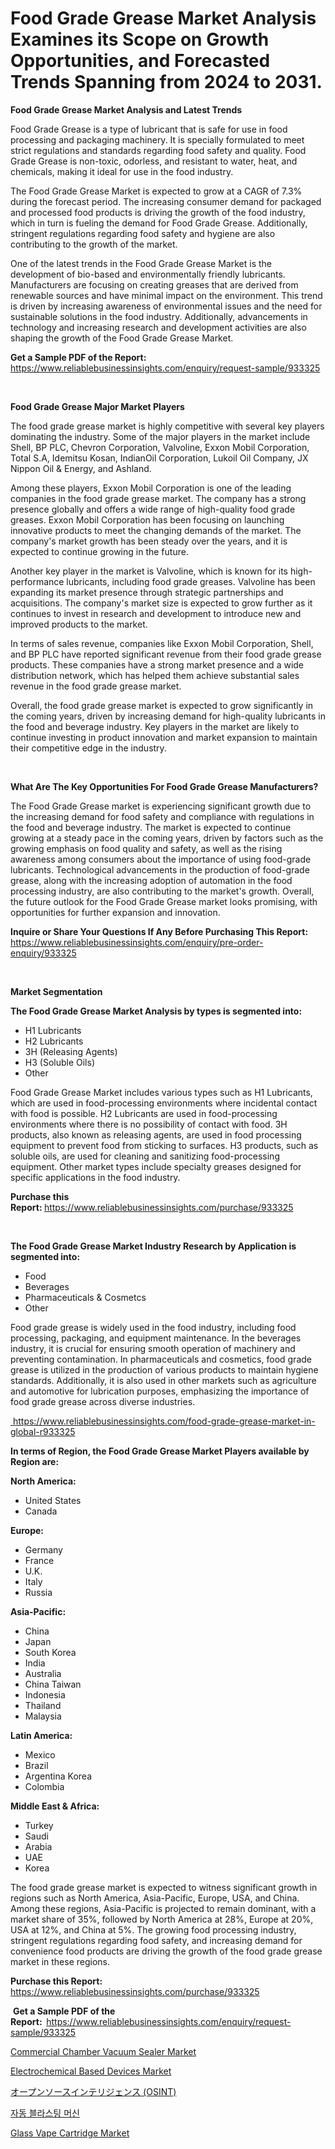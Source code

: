 <p><h1>Food Grade Grease Market Analysis Examines its Scope on Growth Opportunities, and Forecasted Trends Spanning from 2024 to 2031.</h1></p><p><strong>Food Grade Grease Market Analysis and Latest Trends</strong></p>
<p><p>Food Grade Grease is a type of lubricant that is safe for use in food processing and packaging machinery. It is specially formulated to meet strict regulations and standards regarding food safety and quality. Food Grade Grease is non-toxic, odorless, and resistant to water, heat, and chemicals, making it ideal for use in the food industry.</p><p>The Food Grade Grease Market is expected to grow at a CAGR of 7.3% during the forecast period. The increasing consumer demand for packaged and processed food products is driving the growth of the food industry, which in turn is fueling the demand for Food Grade Grease. Additionally, stringent regulations regarding food safety and hygiene are also contributing to the growth of the market.</p><p>One of the latest trends in the Food Grade Grease Market is the development of bio-based and environmentally friendly lubricants. Manufacturers are focusing on creating greases that are derived from renewable sources and have minimal impact on the environment. This trend is driven by increasing awareness of environmental issues and the need for sustainable solutions in the food industry. Additionally, advancements in technology and increasing research and development activities are also shaping the growth of the Food Grade Grease Market.</p></p>
<p><strong>Get a Sample PDF of the Report:&nbsp;</strong> <a href="https://www.reliablebusinessinsights.com/enquiry/request-sample/933325">https://www.reliablebusinessinsights.com/enquiry/request-sample/933325</a></p>
<p>&nbsp;</p>
<p><strong>Food Grade Grease Major Market Players</strong></p>
<p><p>The food grade grease market is highly competitive with several key players dominating the industry. Some of the major players in the market include Shell, BP PLC, Chevron Corporation, Valvoline, Exxon Mobil Corporation, Total S.A, Idemitsu Kosan, IndianOil Corporation, Lukoil Oil Company, JX Nippon Oil & Energy, and Ashland.</p><p>Among these players, Exxon Mobil Corporation is one of the leading companies in the food grade grease market. The company has a strong presence globally and offers a wide range of high-quality food grade greases. Exxon Mobil Corporation has been focusing on launching innovative products to meet the changing demands of the market. The company's market growth has been steady over the years, and it is expected to continue growing in the future.</p><p>Another key player in the market is Valvoline, which is known for its high-performance lubricants, including food grade greases. Valvoline has been expanding its market presence through strategic partnerships and acquisitions. The company's market size is expected to grow further as it continues to invest in research and development to introduce new and improved products to the market.</p><p>In terms of sales revenue, companies like Exxon Mobil Corporation, Shell, and BP PLC have reported significant revenue from their food grade grease products. These companies have a strong market presence and a wide distribution network, which has helped them achieve substantial sales revenue in the food grade grease market.</p><p>Overall, the food grade grease market is expected to grow significantly in the coming years, driven by increasing demand for high-quality lubricants in the food and beverage industry. Key players in the market are likely to continue investing in product innovation and market expansion to maintain their competitive edge in the industry.</p></p>
<p>&nbsp;</p>
<p><strong>What Are The Key Opportunities For Food Grade Grease Manufacturers?</strong></p>
<p><p>The Food Grade Grease market is experiencing significant growth due to the increasing demand for food safety and compliance with regulations in the food and beverage industry. The market is expected to continue growing at a steady pace in the coming years, driven by factors such as the growing emphasis on food quality and safety, as well as the rising awareness among consumers about the importance of using food-grade lubricants. Technological advancements in the production of food-grade grease, along with the increasing adoption of automation in the food processing industry, are also contributing to the market's growth. Overall, the future outlook for the Food Grade Grease market looks promising, with opportunities for further expansion and innovation.</p></p>
<p><strong>Inquire or Share Your Questions If Any Before Purchasing This Report:</strong> <a href="https://www.reliablebusinessinsights.com/enquiry/pre-order-enquiry/933325">https://www.reliablebusinessinsights.com/enquiry/pre-order-enquiry/933325</a></p>
<p>&nbsp;</p>
<p><strong>Market Segmentation</strong></p>
<p><strong>The Food Grade Grease Market Analysis by types is segmented into:</strong></p>
<p><ul><li>H1 Lubricants</li><li>H2 Lubricants</li><li>3H (Releasing Agents)</li><li>H3 (Soluble Oils)</li><li>Other</li></ul></p>
<p><p>Food Grade Grease Market includes various types such as H1 Lubricants, which are used in food-processing environments where incidental contact with food is possible. H2 Lubricants are used in food-processing environments where there is no possibility of contact with food. 3H products, also known as releasing agents, are used in food processing equipment to prevent food from sticking to surfaces. H3 products, such as soluble oils, are used for cleaning and sanitizing food-processing equipment. Other market types include specialty greases designed for specific applications in the food industry.</p></p>
<p><strong>Purchase this Report:&nbsp;</strong><a href="https://www.reliablebusinessinsights.com/purchase/933325">https://www.reliablebusinessinsights.com/purchase/933325</a></p>
<p>&nbsp;</p>
<p><strong>The Food Grade Grease Market Industry Research by Application is segmented into:</strong></p>
<p><ul><li>Food</li><li>Beverages</li><li>Pharmaceuticals & Cosmetcs</li><li>Other</li></ul></p>
<p><p>Food grade grease is widely used in the food industry, including food processing, packaging, and equipment maintenance. In the beverages industry, it is crucial for ensuring smooth operation of machinery and preventing contamination. In pharmaceuticals and cosmetics, food grade grease is utilized in the production of various products to maintain hygiene standards. Additionally, it is also used in other markets such as agriculture and automotive for lubrication purposes, emphasizing the importance of food grade grease across diverse industries.</p></p>
<p><a href="https://www.reliablebusinessinsights.com/food-grade-grease-market-in-global-r933325">&nbsp;https://www.reliablebusinessinsights.com/food-grade-grease-market-in-global-r933325</a></p>
<p><strong>In terms of Region, the Food Grade Grease Market Players available by Region are:</strong></p>
<p>
    <p> <strong> North America: </strong>
        <ul>
            <li>United States</li>
            <li>Canada</li>
        </ul>
        </p> 
    <p> <strong> Europe: </strong>
        <ul>
            <li>Germany</li>
            <li>France</li>
            <li>U.K.</li>
            <li>Italy</li>
            <li>Russia</li>
        </ul>
        </p> 
    <p> <strong> Asia-Pacific: </strong>
        <ul>
            <li>China</li>
            <li>Japan</li>
            <li>South Korea</li>
            <li>India</li>
            <li>Australia</li>
            <li>China Taiwan</li>
            <li>Indonesia</li>
            <li>Thailand</li>
            <li>Malaysia</li>
        </ul>
        </p> 
    <p> <strong> Latin America: </strong>
        <ul>
            <li>Mexico</li>
            <li>Brazil</li>
            <li>Argentina Korea</li>
            <li>Colombia</li>
        </ul>
        </p> 
    <p> <strong> Middle East & Africa: </strong>
        <ul>
            <li>Turkey</li>
            <li>Saudi</li>
            <li>Arabia</li>
            <li>UAE</li>
            <li>Korea</li>
        </ul>
    </p>
    </p>
<p><p>The food grade grease market is expected to witness significant growth in regions such as North America, Asia-Pacific, Europe, USA, and China. Among these regions, Asia-Pacific is projected to remain dominant, with a market share of 35%, followed by North America at 28%, Europe at 20%, USA at 12%, and China at 5%. The growing food processing industry, stringent regulations regarding food safety, and increasing demand for convenience food products are driving the growth of the food grade grease market in these regions.</p></p>
<p><strong>Purchase this Report: </strong><a href="https://www.reliablebusinessinsights.com/purchase/933325">https://www.reliablebusinessinsights.com/purchase/933325</a></p>
<p>&nbsp;<strong>Get a Sample PDF of the Report:&nbsp;&nbsp;</strong><a href="https://www.reliablebusinessinsights.com/enquiry/request-sample/933325">https://www.reliablebusinessinsights.com/enquiry/request-sample/933325</a></p>
<p><strong></strong></p>
<p><p><a href="https://www.linkedin.com/pulse/commercial-chamber-vacuum-sealer-market-report-reveals-latest-v5aie">Commercial Chamber Vacuum Sealer Market</a></p><p><a href="https://github.com/mharielmesa/Market-Research-Report-List-3/blob/main/electrochemical-based-devices-market.md">Electrochemical Based Devices Market</a></p><p><a href="https://github.com/lily-u-genius/Market-Research-Report-List-1/blob/main/273147283779.md">オープンソースインテリジェンス (OSINT)</a></p><p><a href="https://github.com/brendon65677/Market-Research-Report-List-1/blob/main/804260477551.md">자동 블라스팅 머신</a></p><p><a href="https://issuu.com/reportprime-2/docs/glass-vape-cartridge-market-size-2030.pptx">Glass Vape Cartridge Market</a></p></p>
